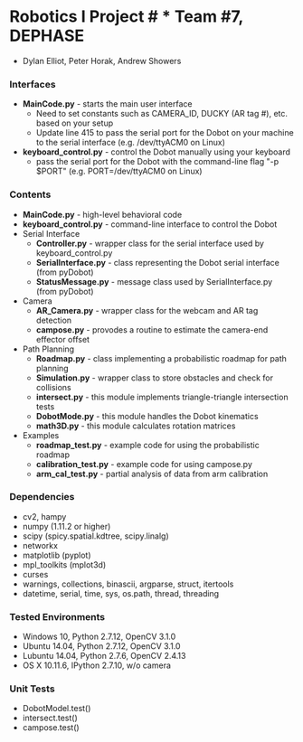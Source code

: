 # Robotics I Project # * Team #7, DEPHASE
* Dylan Elliot, Peter Horak, Andrew Showers

### Interfaces ###

* **MainCode.py** - starts the main user interface
    * Need to set constants such as CAMERA_ID, DUCKY (AR tag #), etc. based on your setup
    * Update line 415 to pass the serial port for the Dobot on your machine to the serial interface (e.g. /dev/ttyACM0 on Linux)
* **keyboard_control.py** - control the Dobot manually using your keyboard
    * pass the serial port for the Dobot with the command-line flag "-p $PORT" (e.g. PORT=/dev/ttyACM0 on Linux)

### Contents ###
* **MainCode.py** - high-level behavioral code
* **keyboard_control.py** - command-line interface to control the Dobot
* Serial Interface
    * **Controller.py** - wrapper class for the serial interface used by keyboard_control.py
    * **SerialInterface.py** - class representing the Dobot serial interface (from pyDobot)
    * **StatusMessage.py** - message class used by SerialInterface.py (from pyDobot)
* Camera
    * **AR_Camera.py** - wrapper class for the webcam and AR tag detection
    * **campose.py** - provodes a routine to estimate the camera-end effector offset
* Path Planning
    * **Roadmap.py** - class implementing a probabilistic roadmap for path planning
    * **Simulation.py** - wrapper class to store obstacles and check for collisions
    * **intersect.py** - this module implements triangle-triangle intersection tests
    * **DobotMode.py** - this module handles the Dobot kinematics
    * **math3D.py** - this module calculates rotation matrices
* Examples
    * **roadmap_test.py** - example code for using the probabilistic roadmap
    * **calibration_test.py** - example code for using campose.py
    * **arm_cal_test.py** - partial analysis of data from arm calibration


### Dependencies ###

* cv2, hampy
* numpy (1.11.2 or higher)
* scipy (spicy.spatial.kdtree, scipy.linalg)
* networkx
* matplotlib (pyplot)
* mpl_toolkits (mplot3d)
* curses
* warnings, collections, binascii, argparse, struct, itertools
* datetime, serial, time, sys, os.path, thread, threading

### Tested Environments ###

* Windows 10, Python 2.7.12, OpenCV 3.1.0
* Ubuntu 14.04, Python 2.7.12, OpenCV 3.1.0
* Lubuntu 14.04, Python 2.7.6, OpenCV 2.4.13
* OS X 10.11.6, IPython 2.7.10, w/o camera

### Unit Tests ###

* DobotModel.test()
* intersect.test()
* campose.test()

